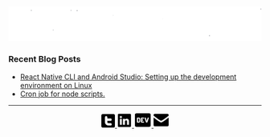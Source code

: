 <p align="center">
  <a href="#">
    <img src="https://raw.githubusercontent.com/Prakhil-tp/Prakhil-tp/eabf12f7a9e644c21a92e3b7f1de46c767c8c084/assets/prakhilAnimated.svg" alt="i'm Prakhil" />
  </a>
</p>

### Recent Blog Posts

- [React Native CLI and Android Studio: Setting up the development environment on Linux](https://dev.to/prakhil_tp/react-native-cli-and-android-studio-setting-up-the-development-environment-on-linux-4jp6) 
- [Cron job for node scripts.](https://dev.to/prakhil_tp/cron-job-for-node-scripts-1fa6) 
&nbsp;

---

<p align="center">
  <a href="https://twitter.com/prakhil_tp">
    <img
      src="https://github.com/Prakhil-tp/Prakhil-tp/blob/master/assets/twitter.png?raw=true"
      alt="twitter" 
      width="27px"
      height="27px"
    />
  </a>

  <a href="https://in.linkedin.com/in/prakhil-tp" font-size="20px">
    <img
      src="https://github.com/Prakhil-tp/Prakhil-tp/blob/master/assets/linkedin.png?raw=true"
      alt="linkedIn"
      width="30px"
      height="30px"
    />

  </a>

  <a href="https://dev.to/prakhil_tp">
    <img
      src="https://github.com/Prakhil-tp/Prakhil-tp/blob/master/assets/dev.png?raw=true"
      alt="dev" 
      width="35px"
      height="30px"
    />
  </a>

  <a href="mailto:prakhil.tp@gmail.com">
    <img
      src="https://github.com/Prakhil-tp/Prakhil-tp/blob/master/assets/mail.png?raw=true"
      alt="mail" 
      width="30px"
      height="30px"
    />
  </a>
</p>
